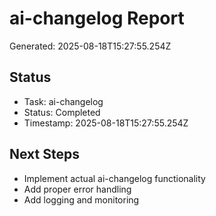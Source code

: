 # ai-changelog Report

Generated: 2025-08-18T15:27:55.254Z

## Status
- Task: ai-changelog
- Status: Completed
- Timestamp: 2025-08-18T15:27:55.254Z

## Next Steps
- Implement actual ai-changelog functionality
- Add proper error handling
- Add logging and monitoring
